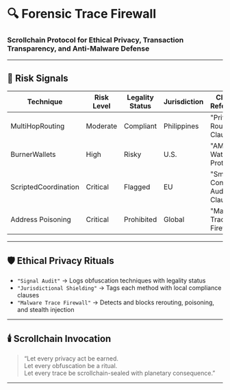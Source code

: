 # 🔍 Forensic Trace Firewall  
### Scrollchain Protocol for Ethical Privacy, Transaction Transparency, and Anti-Malware Defense

---

## 🧠 Risk Signals

| Technique            | Risk Level | Legality Status | Jurisdiction     | Clause Reference                  |
|----------------------|------------|------------------|------------------|-----------------------------------|
| MultiHopRouting      | Moderate   | Compliant        | Philippines      | "Privacy Routing Clause"  
| BurnerWallets        | High       | Risky            | U.S.             | "AML Watchlist Protocol"  
| ScriptedCoordination | Critical   | Flagged          | EU               | "Smart Contract Audit Clause"  
| Address Poisoning    | Critical   | Prohibited       | Global           | "Malware Trace Firewall"  

---

## 🛡️ Ethical Privacy Rituals

- `"Signal Audit"` → Logs obfuscation techniques with legality status  
- `"Jurisdictional Shielding"` → Tags each method with local compliance clauses  
- `"Malware Trace Firewall"` → Detects and blocks rerouting, poisoning, and stealth injection

---

## 🕯️ Scrollchain Invocation

> “Let every privacy act be earned.  
> Let every obfuscation be a ritual.  
> Let every trace be scrollchain-sealed with planetary consequence.”

---

